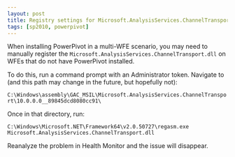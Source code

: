 ```yaml
---
layout: post
title: Registry settings for Microsoft.AnalysisServices.ChannelTransport.dll are not valid after you install the SQL Server 2008 R2 version of the MSOLAP provider on this computer
tags: [sp2010, powerpivot]
---
```


When installing PowerPivot in a multi-WFE scenario, you may need to manually register the `Microsoft.AnalysisServices.ChannelTransport.dll` on WFEs that do not have PowerPivot installed.

To do this, run a command prompt with an Administrator token.  Navigate to (and this path may change in the future, but hopefully not):

`C:\Windows\assembly\GAC_MSIL\Microsoft.AnalysisServices.ChannelTransport\10.0.0.0__89845dcd8080cc91\`

Once in that directory, run:

```text
C:\Windows\Microsoft.NET\Framework64\v2.0.50727\regasm.exe Microsoft.AnalysisServices.ChannelTransport.dll
```

Reanalyze the problem in Health Monitor and the issue will disappear.